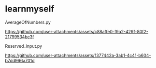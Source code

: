 # learnmyself

AverageOfNumbers.py


https://github.com/user-attachments/assets/c88affe0-f9a2-429f-80f2-21799534bc3f

Reserved_input.py



https://github.com/user-attachments/assets/1377442a-3ab1-4c41-b604-b7dd966a701d


